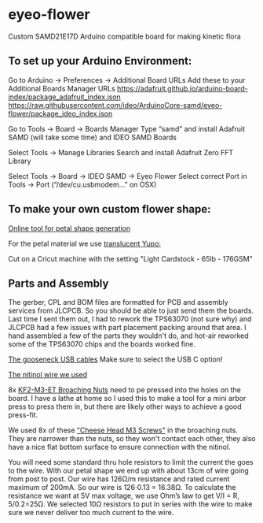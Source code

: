 # eyeo-flower
Custom SAMD21E17D Arduino compatible board for making kinetic flora

<h2>To set up your Arduino Environment:</h2>

Go to Arduino → Preferences → Additional Board URLs
Add these to your Additional Boards Manager URLs
https://adafruit.github.io/arduino-board-index/package_adafruit_index.json
https://raw.githubusercontent.com/ideo/ArduinoCore-samd/eyeo-flower/package_ideo_index.json

Go to Tools → Board → Boards Manager
Type “samd” and install Adafruit SAMD (will take some time) and IDEO SAMD Boards

Select Tools → Manage Libraries 
Search and install Adafruit Zero FFT Library

Select Tools → Board → IDEO SAMD → Eyeo Flower
Select correct Port in Tools → Port (“/dev/cu.usbmodem…” on OSX)

<h2>To make your own custom flower shape:</h2>

[Online tool for petal shape generation](https://observablehq.com/@jftesser/eyeo-flower)

For the petal material we use [translucent Yupo:](https://www.amazon.com/dp/B004XC7CE8?psc=1&ref=ppx_yo2ov_dt_b_product_details)

Cut on a Cricut machine with the setting "Light Cardstock - 65lb - 176GSM"

<h2>Parts and Assembly</h2>
The gerber, CPL and BOM files are formatted for PCB and assembly services from JLCPCB. So you should be able to just send them the boards.  Last time I sent them out, I had to rework the TPS63070 (not sure why) and JLCPCB had a few issues with part placement packing around that area.  I hand assembled a few of the parts they wouldn't do, and hot-air reworked some of the TPS63070 chips and the boards worked fine.

[The gooseneck USB cables](https://metaltube.en.alibaba.com/product/1600324362930-827664414/Fast_Charging_Phone_Cable_2_4A_USB_Lighting_Type_C_Micro_USB_with_Adjustable_Flexible_Gooseneck_Arm_Phone_Stand_Holder.html?spm=a2700.shop_index.111720.2.137c2221o8sztU) Make sure to select the USB C option!

[The nitinol wire we used](https://musclewires-com.3dcartstores.com/Muscle-Wiresreg-Actuator-Wire-100-%C2%B5m-LT-5-meter-_p_216.html)

8x [KF2-M3-ET Broaching Nuts](https://www.dbroberts.com/pemkf2-m3.html?&utm_source=octopart&utm_medium=buy) need to pe pressed into the holes on the board. I have a lathe at home so I used this to make a tool for a mini arbor press to press them in, but there are likely other ways to achieve a good press-fit.

We used 8x of these ["Cheese Head M3 Screws"](https://www.mcmaster.com/91800A113/) in the broaching nuts. They are narrower than the nuts, so they won't contact each other, they also have a nice flat bottom surface to ensure connection with the nitinol.

You will need some standard thru hole resistors to limit the current the goes to the wire. With our petal shape we end up with about 13cm of wire going from post to post. Our wire has 126Ω/m resistance and rated current maximum of 200mA. So our wire is 126⋅0.13 = 16.38Ω. To calculate the resistance we want at 5V max voltage, we use Ohm’s law to get V/I = R, 5/0.2=25Ω. We selected 10Ω resistors to put in series with the wire to make sure we never deliver too much current to the wire. 
